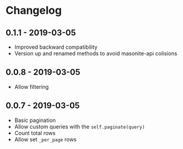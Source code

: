 # Changelog

## 0.1.1 - 2019-03-05

- Improved backward compatibility
- Version up and renamed methods to avoid masonite-api colisions

## 0.0.8 - 2019-03-05

- Allow filtering

## 0.0.7 - 2019-03-05

- Basic pagination
- Allow custom queries with the `self.paginate(query)`
- Count total rows
- Allow set `_per_page` rows